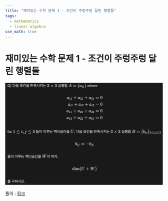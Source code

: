 ```yaml
---
title: "재미있는 수학 문제 1 - 조건이 주렁주렁 달린 행렬들"
tags:
  - mathematics
  - linear algebra
use_math: true
---
```

# 재미있는 수학 문제 1 - 조건이 주렁주렁 달린 행렬들


![question](/img/240810_linalg.png)


풀이 : [링크](https://jryoungw.notion.site/4a9a71c573a34dff8bc44fb6f4367cfb?pvs=4)
